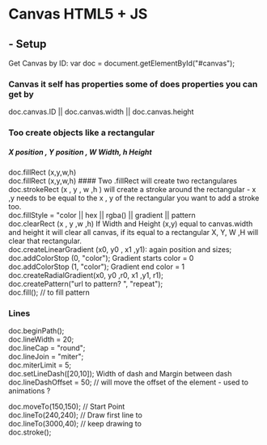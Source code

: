 # Canvas HTML5 + JS

## - Setup
Get Canvas by ID:
var doc = document.getElementById("#canvas");

### Canvas it self has properties some of does properties you can get by
doc.canvas.ID || doc.canvas.width || doc.canvas.height

### Too create objects like a rectangular
#####     X position , Y position , W Width, h Height
doc.fillRect (x,y,w,h) <br>
doc.fillRect (x,y,w,h) #### Two .fillRect will create two rectangulares  <br>
doc.strokeRect (x , y , w ,h ) will create a stroke around the rectangular - x ,y needs to be equal to the x , y of the rectangular you want to add a stroke too. <br>
doc.fillStyle = "color || hex || rgba() || gradient || pattern <br>
doc.clearRect (x , y ,w ,h) If Width and Height (x,y) equal to canvas.width and height it will clear all canvas, if its equal to a rectangular X, Y, W ,H will clear that rectangular. <br>
doc.createLinearGradient (x0, y0 , x1 ,y1): again position and sizes; <br>
doc.addColorStop (0, "color"); Gradient starts color = 0 <br>
doc.addColorStop (1, "color");  Gradient end color = 1 <br>
doc.createRadialGradient(x0, y0 ,r0, x1 ,y1, r1); <br>
doc.createPattern("url to pattern? ", "repeat"); <br>
doc.fill(); // to fill pattern <br>

### Lines

doc.beginPath();<br>
doc.lineWidth = 20;<br>
doc.lineCap = "round"; <br>
doc.lineJoin = "miter";<br>
doc.miterLimit = 5;<br>
doc.setLineDash([20,10]); Width of dash and Margin between dash<br>
doc.lineDashOffset = 50; // will move the offset of the element - used to animations ? <br>

doc.moveTo(150,150); // Start Point <br>
doc.lineTo(240,240); // Draw first line to <br>
doc.lineTo(3000,40); // keep drawing to <br>
doc.stroke(); <br>

